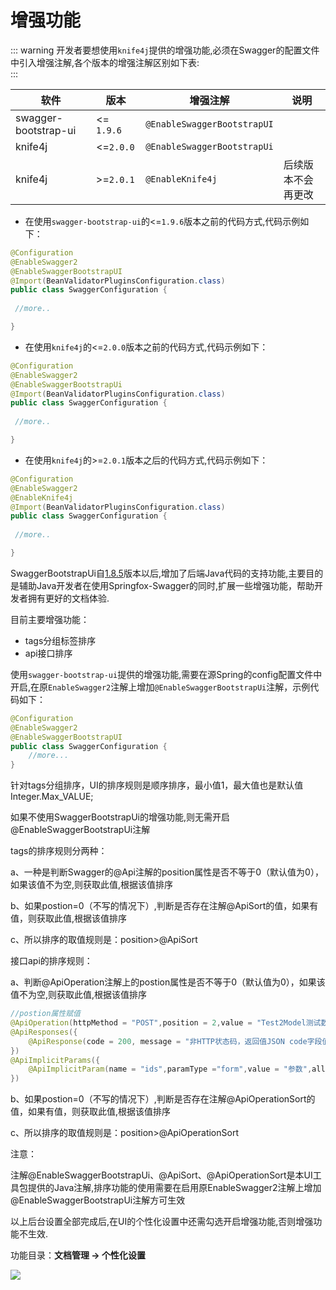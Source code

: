 # 增强功能

::: warning
开发者要想使用`knife4j`提供的增强功能,必须在Swagger的配置文件中引入增强注解,各个版本的增强注解区别如下表:<br />
:::

|软件|版本|增强注解|说明|
|--|--|--|--|
|swagger-bootstrap-ui |<= `1.9.6`|`@EnableSwaggerBootstrapUI`|| 
|knife4j|<=`2.0.0`|`@EnableSwaggerBootstrapUi`||
|knife4j|>=`2.0.1`|`@EnableKnife4j`|后续版本不会再更改|

- 在使用`swagger-bootstrap-ui`的<=`1.9.6`版本之前的代码方式,代码示例如下：
```java
@Configuration
@EnableSwagger2
@EnableSwaggerBootstrapUI
@Import(BeanValidatorPluginsConfiguration.class)
public class SwaggerConfiguration {
    
 //more..

}
```
- 在使用`knife4j`的<=`2.0.0`版本之前的代码方式,代码示例如下：
```java
@Configuration
@EnableSwagger2
@EnableSwaggerBootstrapUi
@Import(BeanValidatorPluginsConfiguration.class)
public class SwaggerConfiguration {
    
 //more..

}
```
- 在使用`knife4j`的>=`2.0.1`版本之后的代码方式,代码示例如下：
```java
@Configuration
@EnableSwagger2
@EnableKnife4j
@Import(BeanValidatorPluginsConfiguration.class)
public class SwaggerConfiguration {
    
 //more..

}
```



SwaggerBootstrapUi自[1.8.5](https://www.oschina.net/news/100888/swagger-bootstrap-ui-1-8-5-released)版本以后,增加了后端Java代码的支持功能,主要目的是辅助Java开发者在使用Springfox-Swagger的同时,扩展一些增强功能，帮助开发者拥有更好的文档体验.

目前主要增强功能：

- tags分组标签排序
- api接口排序

使用`swagger-bootstrap-ui`提供的增强功能,需要在源Spring的config配置文件中开启,在原`EnableSwagger2`注解上增加`@EnableSwaggerBootstrapUi`注解，示例代码如下：

```java
@Configuration
@EnableSwagger2
@EnableSwaggerBootstrapUI
public class SwaggerConfiguration {
 	//more...   
}
```

针对tags分组排序，UI的排序规则是顺序排序，最小值1，最大值也是默认值Integer.Max_VALUE;

如果不使用SwaggerBootstrapUi的增强功能,则无需开启@EnableSwaggerBootstrapUi注解

tags的排序规则分两种：

a、一种是判断Swagger的@Api注解的position属性是否不等于0（默认值为0），如果该值不为空,则获取此值,根据该值排序

b、如果postion=0（不写的情况下）,判断是否存在注解@ApiSort的值，如果有值，则获取此值,根据该值排序

c、所以排序的取值规则是：position>@ApiSort

接口api的排序规则：

a、判断@ApiOperation注解上的postion属性是否不等于0（默认值为0），如果该值不为空,则获取此值,根据该值排序

```java
//postion属性赋值
@ApiOperation(httpMethod = "POST",position = 2,value = "Test2Model测试数组参数，多个",response=Test2Model.class)
@ApiResponses({
    @ApiResponse(code = 200, message = "非HTTP状态码，返回值JSON code字段值，描述：成功")
})
@ApiImplicitParams({
    @ApiImplicitParam(name = "ids",paramType ="form",value = "参数",allowMultiple = true, required = true)
})
```

b、如果postion=0（不写的情况下）,判断是否存在注解@ApiOperationSort的值，如果有值，则获取此值,根据该值排序

c、所以排序的取值规则是：position>@ApiOperationSort

注意：

注解@EnableSwaggerBootstrapUi、@ApiSort、@ApiOperationSort是本UI工具包提供的Java注解,排序功能的使用需要在启用原EnableSwagger2注解上增加@EnableSwaggerBootstrapUi注解方可生效



以上后台设置全部完成后,在UI的个性化设置中还需勾选开启增强功能,否则增强功能不生效.

功能目录：**文档管理 -> 个性化设置**

![](/images/ehn-fun.png)

